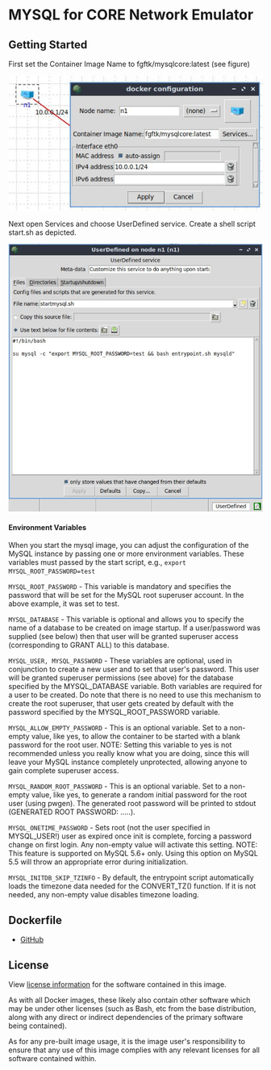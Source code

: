 # MYSQL for CORE Network Emulator

## Getting Started

First set the Container Image Name to fgftk/mysqlcore:latest (see figure)

![node.jpg](https://github.com/alehmannFRA-UAS/core-dockerfiles/blob/main/mysql-core/img/node.jpg?raw=true) 

Next open Services and choose UserDefined service. Create a shell script start.sh as depicted.

![userdefined.jpg](https://github.com/alehmannFRA-UAS/core-dockerfiles/blob/main/mysql-core/img/userDefined.jpg?raw=true)


#### Environment Variables

When you start the mysql image, you can adjust the configuration of the MySQL instance by passing one or more environment variables. These variables must passed by the start script, e.g., `export MYSQL_ROOT_PASSWORD=test`

`MYSQL_ROOT_PASSWORD` - This variable is mandatory and specifies the password that will be set for the MySQL root superuser account. In the above example, it was set to test.

`MYSQL_DATABASE` - This variable is optional and allows you to specify the name of a database to be created on image startup. If a user/password was supplied (see below) then that user will be granted superuser access (corresponding to GRANT ALL) to this database.

`MYSQL_USER, MYSQL_PASSWORD` - These variables are optional, used in conjunction to create a new user and to set that user's password. This user will be granted superuser permissions (see above) for the database specified by the MYSQL_DATABASE variable. Both variables are required for a user to be created. Do note that there is no need to use this mechanism to create the root superuser, that user gets created by default with the password specified by the MYSQL_ROOT_PASSWORD variable.

`MYSQL_ALLOW_EMPTY_PASSWORD` - This is an optional variable. Set to a non-empty value, like yes, to allow the container to be started with a blank password for the root user. NOTE: Setting this variable to yes is not recommended unless you really know what you are doing, since this will leave your MySQL instance completely unprotected, allowing anyone to gain complete superuser access.

`MYSQL_RANDOM_ROOT_PASSWORD` - This is an optional variable. Set to a non-empty value, like yes, to generate a random initial password for the root user (using pwgen). The generated root password will be printed to stdout (GENERATED ROOT PASSWORD: .....).

`MYSQL_ONETIME_PASSWORD` - Sets root (not the user specified in MYSQL_USER!) user as expired once init is complete, forcing a password change on first login. Any non-empty value will activate this setting. NOTE: This feature is supported on MySQL 5.6+ only. Using this option on MySQL 5.5 will throw an appropriate error during initialization.

`MYSQL_INITDB_SKIP_TZINFO` - By default, the entrypoint script automatically loads the timezone data needed for the CONVERT_TZ() function. If it is not needed, any non-empty value disables timezone loading.

## Dockerfile

* [GitHub](https://github.com/alehmannFRA-UAS/core-dockerfiles)

## License

View [license information](https://www.mysql.com/about/legal/) for the software contained in this image.

As with all Docker images, these likely also contain other software which may be under other licenses (such as Bash, etc from the base distribution, along with any direct or indirect dependencies of the primary software being contained).

As for any pre-built image usage, it is the image user's responsibility to ensure that any use of this image complies with any relevant licenses for all software contained within.

